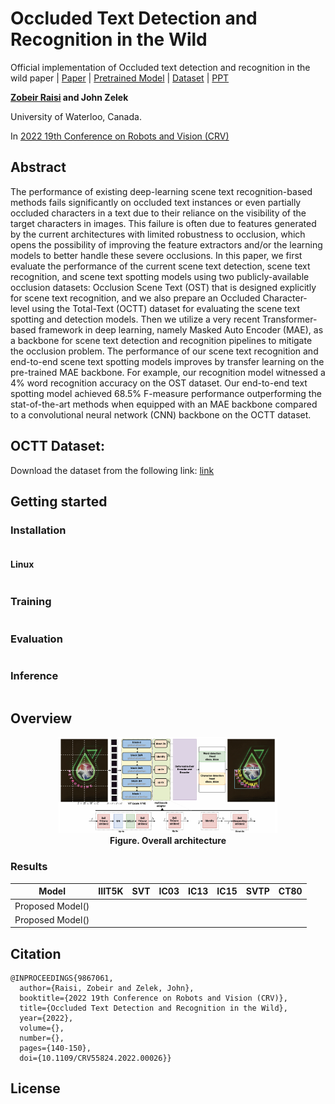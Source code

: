 # Occluded Text Detection and Recognition in the Wild


Official implementation of Occluded text detection and recognition in the wild paper | [Paper](https://ieeexplore.ieee.org/abstract/document/9867061/) | [Pretrained Model]() | [Dataset](https://www.dropbox.com/scl/fi/vgool6x0wx2pcbp0czc9n/OCTT.zip?rlkey=wv1vlndavxm8k2ion1c70iuhq&dl=0) | [PPT]()

**[Zobeir Raisi](https://github.com/zobeirraisi) and John Zelek**

University of Waterloo, Canada.

In [2022 19th Conference on Robots and Vision (CRV)](https://www.computerrobotvision.org/)

## Abstract

The performance of existing deep-learning scene text recognition-based methods fails significantly on occluded text instances or even partially occluded characters in a text due to their reliance on the visibility of the target characters in images. This failure is often due to features generated by the current architectures with limited robustness to occlusion, which opens the possibility of improving the feature extractors and/or the learning models to better handle these severe occlusions. In this paper, we first evaluate the performance of the current scene text detection, scene text recognition, and scene text spotting models using two publicly-available occlusion datasets: Occlusion Scene Text (OST) that is designed explicitly for scene text recognition, and we also prepare an Occluded Character-level using the Total-Text (OCTT) dataset for evaluating the scene text spotting and detection models. Then we utilize a very recent Transformer-based framework in deep learning, namely Masked Auto Encoder (MAE), as a backbone for scene text detection and recognition pipelines to mitigate the occlusion problem. The performance of our scene text recognition and end-to-end scene text spotting models improves by transfer learning on the pre-trained MAE backbone. For example, our recognition model witnessed a 4% word recognition accuracy on the OST dataset. Our end-to-end text spotting model achieved 68.5% F-measure performance outperforming the stat-of-the-art methods when equipped with an MAE backbone compared to a convolutional neural network (CNN) backbone on the OCTT dataset.



## OCTT Dataset:

Download the dataset from the following link:
[link](https://url.au.m.mimecastprotect.com/s/7sALCBNq2xF7E969ntzfkC2Uj-v?domain=dropbox.com)

## Getting started
### Installation
```

```

#### Linux
```
```

### Training
```
```
### Evaluation
```
```
### Inference
```
```

## Overview
<p align="center">
  <img width="350" alt="teaser" src="architecture.png">
  <br>
  <b>Figure. Overall architecture</b>
</p>

### Results

| Model | IIIT5K | SVT | IC03 | IC13 | IC15 | SVTP | CT80 |
|:-----:|:------:|:---:|:----:|:----:|:----:|:----:|:----:|
| Proposed Model() | |  |  |  |  |  |  |
| Proposed Model() |  |  |  |  |  |  |  |

## Citation
```
@INPROCEEDINGS{9867061,
  author={Raisi, Zobeir and Zelek, John},
  booktitle={2022 19th Conference on Robots and Vision (CRV)}, 
  title={Occluded Text Detection and Recognition in the Wild}, 
  year={2022},
  volume={},
  number={},
  pages={140-150},
  doi={10.1109/CRV55824.2022.00026}}
```

## License
```

```
